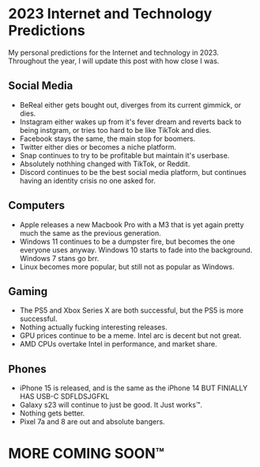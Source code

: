 # 2023 Internet and Technology Predictions
My personal predictions for the Internet and technology in 2023. Throughout the year, I will update this post with how close I was. 

## Social Media
* BeReal either gets bought out, diverges from its current gimmick, or dies. 
* Instagram either wakes up from it's fever dream and reverts back to being instgram, or tries too hard to be like TikTok and dies. 
* Facebook stays the same, the main stop for boomers. 
* Twitter either dies or becomes a niche platform. 
* Snap continues to try to be profitable but maintain it's userbase. 
* Absolutely nothhing changed with TikTok, or Reddit. 
* Discord continues to be the best social media platform, but continues having an identity crisis no one asked for. 

## Computers 
* Apple releases a new Macbook Pro with a M3 that is yet again pretty much the same as the previous generation. 
* Windows 11 continues to be a dumpster fire, but becomes the one everyone uses anyway. Windows 10 starts to fade into the background. Windows 7 stans go brr. 
* Linux becomes more popular, but still not as popular as Windows. 

## Gaming 
* The PS5 and Xbox Series X are both successful, but the PS5 is more successful.
* Nothing actually fucking interesting releases. 
* GPU prices continue to be a meme. Intel arc is decent but not great. 
* AMD CPUs overtake Intel in performance, and market share.
  
## Phones
* iPhone 15 is released, and is the same as the iPhone 14 BUT FINIALLY HAS USB-C SDFLDSJGFKL 
* Galaxy s23 will continue to just be good. It Just works™. 
* Nothing gets better. 
* Pixel 7a and 8 are out and absolute bangers. 



# MORE COMING SOON™